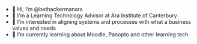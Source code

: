 - 👋 Hi, I’m @bethackermanara
- 💞️ I'm a Learning Technology Advisor at Ara Institute of Canterbury
- 👀 I’m interested in aligning systems and processes with what a business values and needs
- 🌱 I’m currently learning about Moodle, Panopto and other learning tech

<!---
bethackermanara/bethackermanara is a ✨ special ✨ repository because its `README.md` (this file) appears on your GitHub profile.
You can click the Preview link to take a look at your changes.
--->
